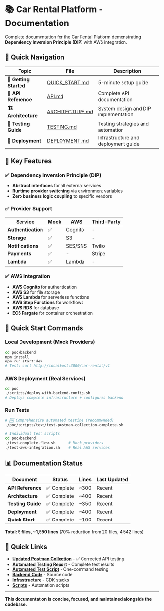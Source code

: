 # 📚 Car Rental Platform - Documentation

Complete documentation for the Car Rental Platform demonstrating **Dependency Inversion Principle (DIP)** with AWS integration.

## 🎯 Quick Navigation

| Topic | File | Description |
|-------|------|-------------|
| **🚀 Getting Started** | [QUICK_START.md](../QUICK_START.md) | 5-minute setup guide |
| **🔌 API Reference** | [API.md](API.md) | Complete API documentation |
| **🏗️ Architecture** | [ARCHITECTURE.md](ARCHITECTURE.md) | System design and DIP implementation |
| **🧪 Testing Guide** | [TESTING.md](TESTING.md) | Testing strategies and automation |
| **🚀 Deployment** | [DEPLOYMENT.md](DEPLOYMENT.md) | Infrastructure and deployment guide |

## 🎯 **Key Features**

### **✅ Dependency Inversion Principle (DIP)**
- **Abstract interfaces** for all external services
- **Runtime provider switching** via environment variables
- **Zero business logic coupling** to specific vendors

### **✅ Provider Support**
| Service | Mock | AWS | Third-Party |
|---------|------|-----|-------------|
| **Authentication** | ✅ | Cognito | - |
| **Storage** | ✅ | S3 | - |
| **Notifications** | ✅ | SES/SNS | Twilio |
| **Payments** | ✅ | - | Stripe |
| **Lambda** | ✅ | Lambda | - |

### **✅ AWS Integration**
- **AWS Cognito** for authentication
- **AWS S3** for file storage
- **AWS Lambda** for serverless functions
- **AWS Step Functions** for workflows
- **AWS RDS** for database
- **ECS Fargate** for container orchestration

## 🔧 **Quick Start Commands**

### **Local Development (Mock Providers)**
```bash
cd poc/backend
npm install
npm run start:dev
# Test: curl http://localhost:3000/car-rental/v1
```

### **AWS Deployment (Real Services)**
```bash
cd poc
./scripts/deploy-with-backend-config.sh
# Deploys complete infrastructure + configures backend
```

### **Run Tests**
```bash
# 🆕 Comprehensive automated testing (recommended)
./poc/scripts/test/test-postman-collection-complete.sh

# Individual test scripts
cd poc/backend
./test-complete-flow.sh      # Mock providers
./test-aws-integration.sh    # Real AWS services
```

## 📊 **Documentation Status**

| Document | Status | Lines | Last Updated |
|----------|--------|-------|--------------|
| **API Reference** | ✅ Complete | ~300 | Recent |
| **Architecture** | ✅ Complete | ~400 | Recent |
| **Testing Guide** | ✅ Complete | ~350 | Recent |
| **Deployment** | ✅ Complete | ~400 | Recent |
| **Quick Start** | ✅ Complete | ~100 | Recent |

**Total: 5 files, ~1,550 lines** (70% reduction from 20 files, 4,542 lines)

## 🔗 **Quick Links**

- [**Updated Postman Collection**](../postman/CarRental-PoC-Updated.postman_collection.json) - ✅ Corrected API testing
- [**Automated Testing Report**](../AUTOMATED_TESTING_REPORT.md) - Complete test results
- [**Automated Test Script**](../scripts/test/test-postman-collection-complete.sh) - One-command testing
- [**Backend Code**](../backend/) - Source code
- [**Infrastructure**](../cdk/) - CDK stacks
- [**Scripts**](../scripts/) - Automation scripts

---

**This documentation is concise, focused, and maintained alongside the codebase.**
